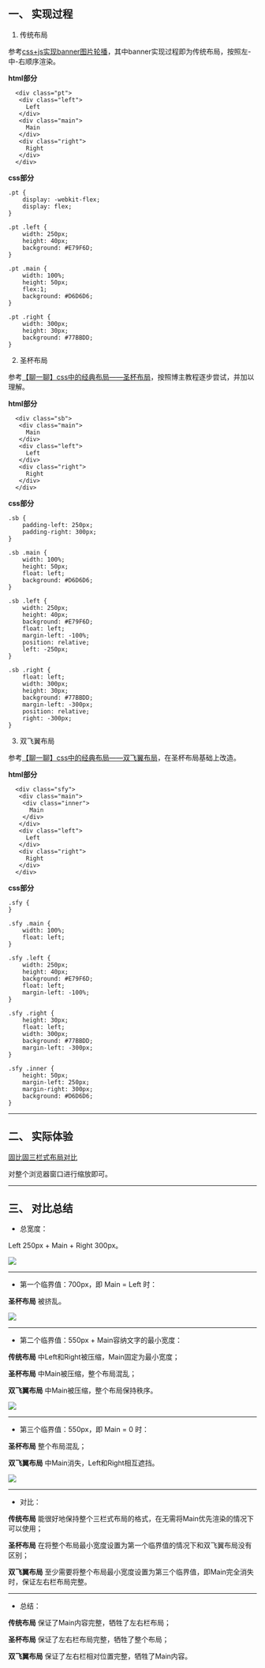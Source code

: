 ## 一、 实现过程
1. 传统布局

参考[css+js实现banner图片轮播](https://frogfans.github.io/blog.html?blogId=17)，其中banner实现过程即为传统布局，按照左-中-右顺序渲染。

**html部分**

```
  <div class="pt"> 
   <div class="left">
     Left 
   </div> 
   <div class="main">
     Main 
   </div> 
   <div class="right">
     Right 
   </div> 
  </div> 
```

**css部分**

```
.pt {
    display: -webkit-flex;
    display: flex;
}

.pt .left {
    width: 250px;
    height: 40px;
    background: #E79F6D;
}

.pt .main {
    width: 100%;
    height: 50px;
    flex:1;
    background: #D6D6D6;
}

.pt .right {
    width: 300px;
    height: 30px;
    background: #77BBDD;
}
```

2. 圣杯布局

参考[【聊一聊】css中的经典布局——圣杯布局](http://www.cnblogs.com/hl-520/p/5753075.html)，按照博主教程逐步尝试，并加以理解。

**html部分**

```
  <div class="sb"> 
   <div class="main">
     Main 
   </div> 
   <div class="left">
     Left 
   </div> 
   <div class="right">
     Right 
   </div> 
  </div> 
```

**css部分**

```
.sb {
    padding-left: 250px;
    padding-right: 300px;
}

.sb .main {
    width: 100%;
    height: 50px;
    float: left;
    background: #D6D6D6;
}

.sb .left {
    width: 250px;
    height: 40px;
    background: #E79F6D;
    float: left;
    margin-left: -100%;
    position: relative;
    left: -250px;
}

.sb .right {
    float: left;
    width: 300px;
    height: 30px;
    background: #77BBDD;
    margin-left: -300px;
    position: relative;
    right: -300px;
}
```

3. 双飞翼布局

参考[【聊一聊】css中的经典布局——双飞翼布局](https://www.cnblogs.com/hl-520/p/5754111.html)，在圣杯布局基础上改造。

**html部分**

```
  <div class="sfy"> 
   <div class="main"> 
    <div class="inner">
      Main 
    </div> 
   </div> 
   <div class="left">
     Left 
   </div> 
   <div class="right">
     Right 
   </div> 
  </div> 
```

**css部分**

```
.sfy {
}

.sfy .main {
    width: 100%;
    float: left;
}

.sfy .left {
    width: 250px;
    height: 40px;
    background: #E79F6D;
    float: left;
    margin-left: -100%;
}

.sfy .right {
    height: 30px;
    float: left;
    width: 300px;
    background: #77BBDD;
    margin-left: -300px;
}

.sfy .inner {
    height: 50px;
    margin-left: 250px;
    margin-right: 300px;
    background: #D6D6D6;
}
```

---
## 二、 实际体验

[固比固三栏式布局对比](https://frogfans.github.io/blog.html?blogId=18)

对整个浏览器窗口进行缩放即可。

---
## 三、 对比总结
- 总宽度：

Left 250px + Main + Right 300px。

![](https://github.com/frogfans/ThreeColumnLayout/blob/master/img/001.png?raw=true)

** **
- 第一个临界值：700px，即 Main = Left 时：

**圣杯布局** 被挤乱。

![](https://github.com/frogfans/ThreeColumnLayout/blob/master/img/002.png?raw=true)

** **
- 第二个临界值：550px + Main容纳文字的最小宽度：

**传统布局** 中Left和Right被压缩，Main固定为最小宽度；

**圣杯布局** 中Main被压缩，整个布局混乱；

**双飞翼布局** 中Main被压缩，整个布局保持秩序。

![](https://github.com/frogfans/ThreeColumnLayout/blob/master/img/003.png?raw=true)

** **
- 第三个临界值：550px，即 Main = 0 时：

**圣杯布局** 整个布局混乱；

**双飞翼布局** 中Main消失，Left和Right相互遮挡。

![](https://github.com/frogfans/ThreeColumnLayout/blob/master/img/004.png?raw=true)

** **
- 对比：

**传统布局** 能很好地保持整个三栏式布局的格式，在无需将Main优先渲染的情况下可以使用；

**圣杯布局** 在将整个布局最小宽度设置为第一个临界值的情况下和双飞翼布局没有区别；

**双飞翼布局** 至少需要将整个布局最小宽度设置为第三个临界值，即Main完全消失时，保证左右栏布局完整。

** **
- 总结：

**传统布局** 保证了Main内容完整，牺牲了左右栏布局；

**圣杯布局** 保证了左右栏布局完整，牺牲了整个布局；

**双飞翼布局** 保证了左右栏相对位置完整，牺牲了Main内容。